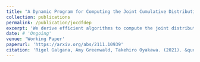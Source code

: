 ```yaml
---
title: "A Dynamic Program for Computing the Joint Cumulative Distribution Function of Order Statistics on Graphs"
collection: publications
permalink: /publication/jocdfdep
excerpt: 'We derive efficient algorithms to compute the joint distribution of order statistics of dependent random variables.'
date: # 'Ongoing'
venue: 'Working Paper'
paperurl: 'https://arxiv.org/abs/2111.10939'
citation: 'Rigel Galgana, Amy Greenwald, Takehiro Oyakawa. (2021). &quot;A Dynamic Program for Computing the Joint Cumulative Distribution Function of Order Statistics on Graphs.&quot; <i>Working Paper</i>.'
---
```

